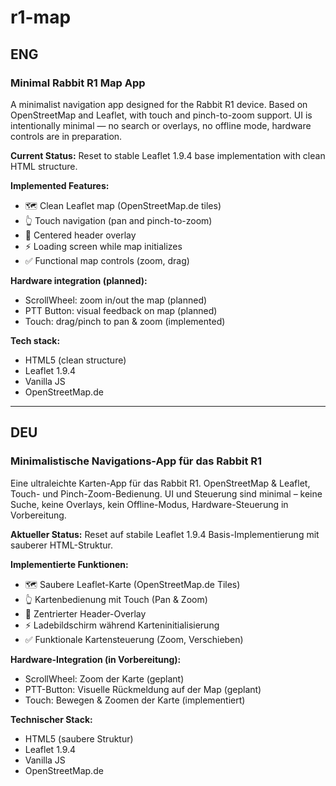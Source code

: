 # r1-map

## ENG

### Minimal Rabbit R1 Map App

A minimalist navigation app designed for the Rabbit R1 device. Based on OpenStreetMap and Leaflet, with touch and pinch-to-zoom support. UI is intentionally minimal — no search or overlays, no offline mode, hardware controls are in preparation.

**Current Status:** Reset to stable Leaflet 1.9.4 base implementation with clean HTML structure.

**Implemented Features:**
- 🗺️ Clean Leaflet map (OpenStreetMap.de tiles)
- 👆 Touch navigation (pan and pinch-to-zoom)
- 🎯 Centered header overlay
- ⚡ Loading screen while map initializes
- ✅ Functional map controls (zoom, drag)

**Hardware integration (planned):**
- ScrollWheel: zoom in/out the map (planned)
- PTT Button: visual feedback on map (planned)
- Touch: drag/pinch to pan & zoom (implemented)

**Tech stack:**
- HTML5 (clean structure)
- Leaflet 1.9.4
- Vanilla JS
- OpenStreetMap.de

---

## DEU

### Minimalistische Navigations-App für das Rabbit R1

Eine ultraleichte Karten-App für das Rabbit R1. OpenStreetMap & Leaflet, Touch- und Pinch-Zoom-Bedienung. UI und Steuerung sind minimal – keine Suche, keine Overlays, kein Offline-Modus, Hardware-Steuerung in Vorbereitung.

**Aktueller Status:** Reset auf stabile Leaflet 1.9.4 Basis-Implementierung mit sauberer HTML-Struktur.

**Implementierte Funktionen:**
- 🗺️ Saubere Leaflet-Karte (OpenStreetMap.de Tiles)
- 👆 Kartenbedienung mit Touch (Pan & Zoom)
- 🎯 Zentrierter Header-Overlay
- ⚡ Ladebildschirm während Karteninitialisierung
- ✅ Funktionale Kartensteuerung (Zoom, Verschieben)

**Hardware-Integration (in Vorbereitung):**
- ScrollWheel: Zoom der Karte (geplant)
- PTT-Button: Visuelle Rückmeldung auf der Map (geplant)
- Touch: Bewegen & Zoomen der Karte (implementiert)

**Technischer Stack:**
- HTML5 (saubere Struktur)
- Leaflet 1.9.4
- Vanilla JS
- OpenStreetMap.de
